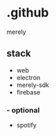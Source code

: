 # .github



merely


## stack
- web
- electron
- merely-sdk
- firebase

### - optional
  - spotify



